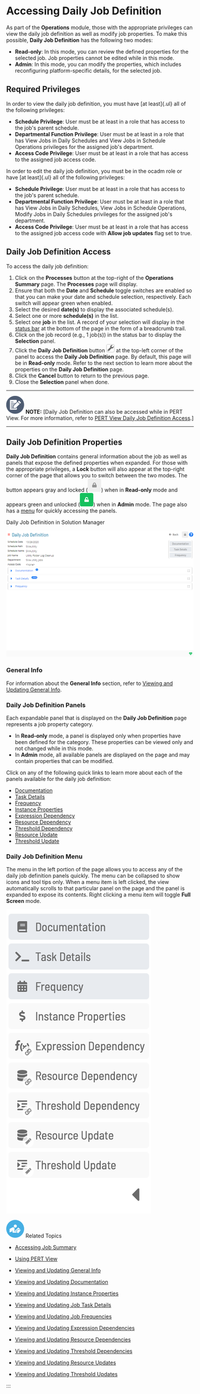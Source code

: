 # Accessing Daily Job Definition

As part of the **Operations** module, those with the appropriate
privileges can view the daily job definition as well as modify job
properties. To make this possible, **Daily Job Definition** has the
following two modes:

- **Read-only**: In this mode, you can review the defined properties
    for the selected job. Job properties cannot be edited while in this
    mode.
- **Admin**: In this mode, you can modify the properties, which
    includes reconfiguring platform-specific details, for the selected
    job.

## Required Privileges

In order to view the daily job definition, you must have [at least]{.ul} all of the following privileges:

- **Schedule Privilege**: User must be at least in a role that has
    access to the job\'s parent schedule.
- **Departmental Function Privilege**: User must be at least in a role
    that has View Jobs in Daily Schedules and View Jobs in Schedule
    Operations privileges for the assigned job\'s department.
- **Access Code Privilege**: User must be at least in a role that has
    access to the assigned job access code.

In order to edit the daily job definition, you must be in the ocadm role
or have [at least]{.ul} all of the following privileges:

- **Schedule Privilege**: User must be at least in a role that has
    access to the job\'s parent schedule.
- **Departmental Function Privilege**: User must be at least in a role
    that has View Jobs in Daily Schedules, View Jobs in Schedule
    Operations, Modify Jobs in Daily Schedules privileges for the
    assigned job\'s department.
- **Access Code Privilege**: User must be at least in a role that has
    access to the assigned job access code with **Allow job updates**
    flag set to true.

## Daily Job Definition Access

To access the daily job definition:

1. Click on the **Processes** button at the top-right of the
    **Operations Summary** page. The **Processes** page will display.
2. Ensure that both the **Date** and **Schedule** toggle switches are
    enabled so that you can make your date and schedule selection,
    respectively. Each switch will appear green when enabled.
3. Select the desired **date(s)** to display the associated
    schedule(s).
4. Select one or more **schedule(s)** in the list.
5. Select one **job** in the list. A record of your selection will
    display in the [status bar](SM-UI-Layout.md#Status) at the
    bottom of the page in the form of a breadcrumb trail.
6. Click on the job record (e.g., 1 job(s)) in the status bar to
    display the **Selection** panel.
7. Click the **Daily Job Definition** button ![Daily Job Definition     Button](../../../Resources/Images/SM/Daily-Job-Definition-Button.png "Daily Job Definition Button")
    at the top-left corner of the panel to access the **Daily Job
    Definition** page. By default, this page will be in **Read-only**
    mode. Refer to the next section to learn more about the properties
    on the **Daily Job Definition** page.
8. Click the **Cancel** button to return to the previous page.
9. Close the **Selection** panel when done.

  -------------------------------------------------------------------------------------------------------------------------------- --------------------------------------------------------------------------------------------------------------------------------------------------------------------------------------------------------------
  ![White pencil/paper icon on gray circular background](../../../Resources/Images/note-icon(48x48).png "Note icon")   **NOTE:** [Daily Job Definition can also be accessed while in PERT View. For more information, refer to [PERT View Daily Job Definition Access](Using-PERT-View.md#PERT10).]
  -------------------------------------------------------------------------------------------------------------------------------- --------------------------------------------------------------------------------------------------------------------------------------------------------------------------------------------------------------

## Daily Job Definition Properties

**Daily Job Definition** contains general information about the job as
well as panels that expose the defined properties when expanded. For
those with the appropriate privileges, a **Lock** button will also
appear at the top-right corner of the page that allows you to switch
between the two modes. The button appears gray and locked (![Daily Job Definition Read-only Button](../../../Resources/Images/SM/Daily-Job-Definition-Read-only-Button.png "Daily Job Definition Read-only Button"))
when in **Read-only** mode and appears green and unlocked (![Job Definition Admin Button](../../../Resources/Images/SM/Daily-Job-Definition-Admin-Button.png "Job Definition Admin Button"))
when in **Admin** mode. The page also has a [menu](#Daily3) for quickly
accessing the panels.

Daily Job Definition in Solution Manager

![Daily Job Definition in Solution Manager](../../../Resources/Images/SM/Daily-Job-Definition.png "Daily Job Definition in Solution Manager")

### General Info

For information about the **General Info** section, refer to [Viewing and Updating General Info](Viewing-and-Updating-General-Info.md).

### Daily Job Definition Panels

Each expandable panel that is displayed on the **Daily Job Definition**
page represents a job property category.

- In **Read-only** mode, a panel is displayed only when properties
    have been defined for the category. These properties can be viewed
    only and not changed while in this mode.
- In **Admin** mode, all available panels are displayed on the page
    and may contain properties that can be modified.

Click on any of the following quick links to learn more about each of
the panels available for the daily job definition:

- [Documentation](Viewing-and-Updating-Documentation.md)
- [Task Details](Viewing-and-Updating-Job-Task-Details.md)
- [Frequency](Viewing-and-Updating-Job-Frequencies.md)
- [Instance     Properties](Viewing-and-Updating-Instance-Properties.md)
- [Expression     Dependency](Viewing-and-Updating-Expression-Dependencies.md)
- [Resource     Dependency](Viewing-and-Updating-Resource-Dependencies.md)
- [Threshold     Dependency](Viewing-and-Updating-Threshold-Dependencies.md)
- [Resource Update](Viewing-and-Updating-Resource-Updates.md)
- [Threshold     Update](Viewing-and-Updating-Threshold-Updates.md)

### Daily Job Definition Menu

The menu in the left portion of the page allows you to access any of the
daily job definition panels quickly. The menu can be collapsed to show
icons and tool tips only. When a menu item is left clicked, the view
automatically scrolls to that particular panel on the page and the panel
is expanded to expose its contents. Right clicking a menu item will
toggle **Full Screen** mode.

![Daily Job Definition Menu](../../../Resources/Images/SM/Daily-Job-Definition-Menu.png "Daily Job Definition Menu")

![White \"person reading\" icon on blue circular background](../../../Resources/Images/moreinfo-icon(48x48).png "More Info icon")
Related Topics

- [Accessing Job Summary](Accessing-Job-Summary.md)
- [Using PERT View](Using-PERT-View.md)
- [Viewing and Updating General     Info](Viewing-and-Updating-General-Info.md)
- [Viewing and Updating     Documentation](Viewing-and-Updating-Documentation.md)

- [Viewing and Updating Instance     Properties](Viewing-and-Updating-Instance-Properties.md)

- [Viewing and Updating Job Task     Details](Viewing-and-Updating-Job-Task-Details.md)

- [Viewing and Updating Job     Frequencies](Viewing-and-Updating-Job-Frequencies.md)

- [Viewing and Updating Expression     Dependencies](Viewing-and-Updating-Expression-Dependencies.md)

- [Viewing and Updating Resource     Dependencies](Viewing-and-Updating-Resource-Dependencies.md)

- [Viewing and Updating Threshold     Dependencies](Viewing-and-Updating-Threshold-Dependencies.md)

- [Viewing and Updating Resource     Updates](Viewing-and-Updating-Resource-Updates.md)

- [Viewing and Updating Threshold     Updates](Viewing-and-Updating-Threshold-Updates.md)

:::
